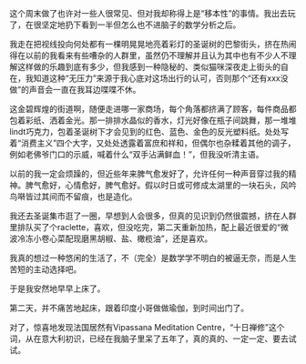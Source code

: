 这个周末做了也许对一些人很常见、但对我却称得上是“移本性”的事情。我出去玩了，在很坚定地扔下看到一半但怎么也不进脑子的数学分析之后。

我走在把视线投向何处都有一棵明晃晃地亮着彩灯的圣诞树的巴黎街头，挤在热闹得在以前的我看来有些嘈杂的人群里，虽然仍不理解并且认为其中也有不少人不理解这样做的乐趣到底有多少，但我感到一种隐秘的、类似猫咪深夜走上街头的自在，我知道这种“无压力”来源于我心底对这场出行的认可，否则那个“还有xxx没做”的声音会一直在我耳边喋喋不休。

这金碧辉煌的街道啊，随便走进哪一家商场，每个角落都挤满了顾客，每件商品都包着彩纸、洒着金光。那一排排水晶似的香水，灯光好像在瓶子间跳舞，那一堆堆lindt巧克力，包着圣诞树下才会见到的红色、蓝色、金色的反光塑料纸。处处写着“消费主义”四个大字，又处处透露着富庶和祥和，但偶尔也杂糅着其他的调子，例如老佛爷门口的示威，喊着什么“双手沾满鲜血！”，但我没听清主语。

以前的我一定会烦躁的，但近些年来脾气愈发好了，允许任何一种声音穿过我的精神。脾气愈好，心情愈好，脾气愈好。假以时日或可修成太湖里的一块石头，风吟鸟啭皆过其间而不留痕，也是造化。

我还去圣诞集市逛了一圈，早想到人会很多，但真的见识到仍然很震撼，挤在人群里排队买了个raclette，喜欢，但没吃完，第二天重新加热，配上最近很爱的“微波冷冻小卷心菜配现磨黑胡椒、盐、橄榄油”，还是喜欢。

我真的想过一种悠闲的生活了，不（完全）是数学学不明白的被逼无奈，而是人生苦短的主动选择吧。

于是我安然地早早上床了。

第二天，并不痛苦地起床，跟着印度小哥做做瑜伽，到时间出门了。

对了，惊喜地发现法国居然有Vipassana Meditation Centre，“十日禅修”这个词，从在意大利初识，已经在我脑子里呆了五年了，真的真的、一定一定、要去试试。